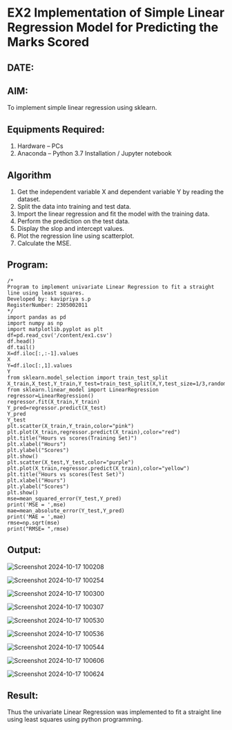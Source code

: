 # EX2 Implementation of Simple Linear Regression Model for Predicting the Marks Scored
## DATE:
## AIM:
To implement simple linear regression using sklearn.

## Equipments Required:
1. Hardware – PCs
2. Anaconda – Python 3.7 Installation / Jupyter notebook

## Algorithm
1. Get the independent variable X and dependent variable Y by reading the dataset.
2. Split the data into training and test data.
3. Import the linear regression and fit the model with the training data.
4. Perform the prediction on the test data.
5. Display the slop and intercept values.
6. Plot the regression line using scatterplot.
7. Calculate the MSE.

## Program:
```
/*
Program to implement univariate Linear Regression to fit a straight line using least squares.
Developed by: kavipriya s.p
RegisterNumber: 2305002011 
*/
import pandas as pd
import numpy as np
import matplotlib.pyplot as plt
df=pd.read_csv('/content/ex1.csv')
df.head()
df.tail()
X=df.iloc[:,:-1].values
X
Y=df.iloc[:,1].values
Y
from sklearn.model_selection import train_test_split
X_train,X_test,Y_train,Y_test=train_test_split(X,Y,test_size=1/3,random_state=0)
from sklearn.linear_model import LinearRegression
regressor=LinearRegression()
regressor.fit(X_train,Y_train)
Y_pred=regressor.predict(X_test)
Y_pred
Y_test
plt.scatter(X_train,Y_train,color="pink")
plt.plot(X_train,regressor.predict(X_train),color="red")
plt.title("Hours vs scores(Training Set)")
plt.xlabel("Hours")
plt.ylabel("Scores")
plt.show()
plt.scatter(X_test,Y_test,color="purple")
plt.plot(X_train,regressor.predict(X_train),color="yellow")
plt.title("Hours vs scores(Test Set)")
plt.xlabel("Hours")
plt.ylabel("Scores")
plt.show()
mse=mean_squared_error(Y_test,Y_pred)
print('MSE = ',mse)
mae=mean_absolute_error(Y_test,Y_pred)
print('MAE = ',mae)
rmse=np.sqrt(mse)
print("RMSE= ",rmse)
```

## Output:

![Screenshot 2024-10-17 100208](https://github.com/user-attachments/assets/034318a6-7c32-41ae-ad9b-6ef13af0936e)


![Screenshot 2024-10-17 100254](https://github.com/user-attachments/assets/5636c138-eeab-4c50-bb63-0a2779d5a4e4)


![Screenshot 2024-10-17 100300](https://github.com/user-attachments/assets/abce3d6f-e397-4966-b6bf-949cca1b4867)


![Screenshot 2024-10-17 100307](https://github.com/user-attachments/assets/98ffa034-d384-45a6-b69c-a3e2460269e8)

![Screenshot 2024-10-17 100530](https://github.com/user-attachments/assets/eddebb91-5622-4edd-a318-501a8b5f9522)

![Screenshot 2024-10-17 100536](https://github.com/user-attachments/assets/098fd8ff-5fda-40be-ab5d-8609f9d13667)


![Screenshot 2024-10-17 100544](https://github.com/user-attachments/assets/7e95f678-a9e5-4a4c-a3d1-c80a93616d2a)

![Screenshot 2024-10-17 100606](https://github.com/user-attachments/assets/8a739176-aad1-43dc-a63f-79568d486ccb)


![Screenshot 2024-10-17 100624](https://github.com/user-attachments/assets/ea717125-897d-46b1-bd75-5a977d4f31b6)


## Result:
Thus the univariate Linear Regression was implemented to fit a straight line using least squares using python programming.
